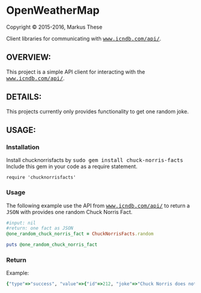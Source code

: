 OpenWeatherMap
==============


Copyright &copy; 2015-2016, Markus These

Client libraries for communicating with <tt>www.icndb.com/api/</tt>.


OVERVIEW:
---------
This project is a simple API client for interacting with the <tt>www.icndb.com/api/</tt>.


DETAILS:
--------
This projects currently only provides functionality to get one random joke.

USAGE:
------

### Installation

Install chucknorrisfacts by <tt>sudo gem install chuck-norris-facts</tt>
Include this gem in your code as a require statement.

    require 'chucknorrisfacts'

### Usage

The following example use the API from <tt>www.icndb.com/api/</tt> to return a <tt>JSON</tt> with provides one random Chuck Norris Fact.

```ruby
#input: nil
#return: one fact as JSON
@one_random_chuck_norris_fact = ChuckNorrisFacts.random

puts @one_random_chuck_norris_fact
```

### Return
Example:

```ruby
{"type"=>"success", "value"=>{"id"=>212, "joke"=>"Chuck Norris does not play the lottery. It doesn't have nearly enough balls.", "categories"=>[]}}
```
